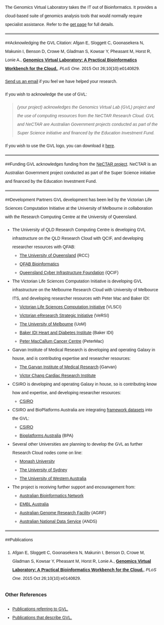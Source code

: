 <style>
  code {
    color: #777777;
  }
  body {
    line-height: 2;
    font-family: "Helvetica";
  }
  hr {
    border-top: 3px solid #C0C0C0;
  }
</style>

The Genomics Virtual Laboratory takes the IT out of Bioinformatics. It provides a cloud-based suite of genomics analysis tools that would normally require specialist assistance. Refer to the [get page](/get/#Flavours) for full details.

* * *


##Acknowledging the GVL
Citation: Afgan E, Sloggett C, Goonasekera N, Makunin I, Benson D, Crowe M, Gladman S, Kowsar Y, Pheasant M, Horst R, Lonie A., **[Genomics Virtual Laboratory: A Practical Bioinformatics Workbench for the Cloud.](http://journals.plos.org/plosone/article?id=10.1371/journal.pone.0140829)**, *PLoS One*. 2015 Oct 26;10(10):e0140829.

[Send us an email](mailto:help@genome.edu.au) if you feel we have helped your research.

If you wish to acknowledge the use of GVL:

>*(your project) acknowledges the Genomics Virtual Lab (GVL) project and the use of computing resources from the NeCTAR Research Cloud. GVL and NeCTAR are Australian Government projects conducted as part of the Super Science initiative and financed by the Education Investment Fund.*

If you wish to use the GVL logo, you can download it [here](https://build1.braembl.org.au/wp-content/uploads/2016/03/GVLlogo.png).

* * *

##Funding
GVL acknowledges funding from the [NeCTAR project](https://www.nectar.org.au/). NeCTAR is an Australian Government project conducted as part of the Super Science initiative and financed by the Education Investment Fund.

* * *

##Development Partners
GVL development has been led by the Victorian Life Sciences Computation Initiative at the University of Melbourne in collaboration with the Research Computing Centre at the University of Queensland.

*   The University of QLD Research Computing Centre is developing GVL infrastructure on the QLD Research Cloud with QCIF, and developing researcher resources with QFAB:
    *   [The University of Queensland](http://www.rcc.uq.edu.au/) (RCC)
    *   [QFAB Bioinformatics](http://www.qfab.org/)
    *   [Queensland Cyber Infrastructure Foundation](http://www.qcif.edu.au/) (QCIF)
*   The Victorian Life Sciences Computation Initiative is developing GVL infrastructure on the Melbourne Research Cloud with University of Melbource ITS, and developing researcher resources with Peter Mac and Baker IDI:
    *   [Victorian Life Sciences Computation Initiative](http://www.vlsci.org.au) (VLSCI)
    *   [Victorian eResearch Strategic Initiative](http://versi.edu.au/) (VeRSI)
    *   [The University of Melbourne](http://www.unimelb.edu.au/) (UoM)
    *   [Baker IDI Heart and Diabetes Institute](http://www.bakeridi.edu.au/) (Baker IDI)
    *   [Peter MacCallum Cancer Centre](http://www.petermac.org/) (PeterMac)
*   Garvan Institute of Medical Research is developing and operating Galaxy in house, and is contributing expertise and researcher resources:
    *   [The Garvan Institute of Medical Research](http://garvan.org.au/) (Garvan)
    *   [Victor Chang Cardiac Research Institute](http://www.victorchang.edu.au/)
*   CSIRO is developing and operating Galaxy in house, so is contributing know how and expertise, and developing researcher resources:
    *   [CSIRO](http://www.csiro.au/)
*   CSIRO and BioPlatforms Australia are integrating [framework datasets](http://www.bioplatforms.com.au/special-initiatives) into the GVL:
    *   [CSIRO](http://www.csiro.au/)
    *   [Bioplatforms Australia](http://www.bioplatforms.com.au/) (BPA)
*   Several other Universities are planning to develop the GVL as further Research Cloud nodes come on line:
    *   [Monash University](http://www.monash.edu.au/)
    *   [The University of Sydney](http://sydney.edu.au/)
    *   [The University of Western Australia](http://www.uwa.edu.au/)
*   The project is receiving further support and encouragement from:
    *   [Australian Bioinformatics Network](http://australianbioinformatics.net/)
    *   [EMBL Australia](http://www.embl.org.au/)
    *   [Australian Genome Research Facility](http://www.agrf.org.au/) (AGRF)
    *   [Australian National Data Service](http://www.ands.org.au/) (ANDS)

* * *

##Publications
1. Afgan E, Sloggett C, Goonasekera N, Makunin I, Benson D, Crowe M, Gladman S, Kowsar Y, Pheasant M, Horst R, Lonie A., **[Genomics Virtual Laboratory: A Practical Bioinformatics Workbench for the Cloud.](http://journals.plos.org/plosone/article?id=10.1371/journal.pone.0140829)**, *PLoS One*. 2015 Oct 26;10(10):e0140829.

### Other References
* [Publications referring to GVL.](http://www.citeulike.org/group/18537/tag/gvl_use)
* [Publications that describe GVL.](http://www.citeulike.org/group/18537/tag/gvl_methods)
